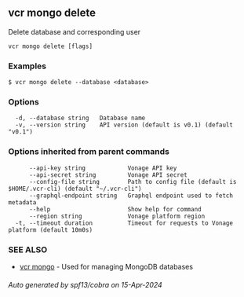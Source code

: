 ## vcr mongo delete

Delete database and corresponding user

```
vcr mongo delete [flags]
```

### Examples

```
$ vcr mongo delete --database <database>
```

### Options

```
  -d, --database string   Database name
  -v, --version string    API version (default is v0.1) (default "v0.1")
```

### Options inherited from parent commands

```
      --api-key string            Vonage API key
      --api-secret string         Vonage API secret
      --config-file string        Path to config file (default is $HOME/.vcr-cli) (default "~/.vcr-cli")
      --graphql-endpoint string   Graphql endpoint used to fetch metadata
      --help                      Show help for command
      --region string             Vonage platform region
  -t, --timeout duration          Timeout for requests to Vonage platform (default 10m0s)
```

### SEE ALSO

* [vcr mongo](vcr_mongo.md)	 - Used for managing MongoDB databases

###### Auto generated by spf13/cobra on 15-Apr-2024
